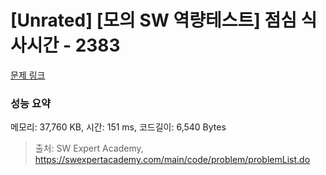 # [Unrated] [모의 SW 역량테스트] 점심 식사시간 - 2383 

[문제 링크](https://swexpertacademy.com/main/code/problem/problemDetail.do?contestProbId=AV5-BEE6AK0DFAVl) 

### 성능 요약

메모리: 37,760 KB, 시간: 151 ms, 코드길이: 6,540 Bytes



> 출처: SW Expert Academy, https://swexpertacademy.com/main/code/problem/problemList.do